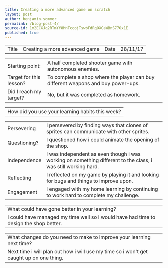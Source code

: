```yaml
---
title: Creating a more advanced game on scratch
layout: post
author: benjamin.sommer
permalink: /blog-post-4/
source-id: 1m2ECXJq2RTmYf8MnTccojTswbFdRqOXCaWBnS77Ox1E
published: true
---
```

<table>
  <tr>
    <td>Title</td>
    <td>Creating a more advanced game</td>
    <td>Date</td>
    <td>28/11/17</td>
  </tr>
</table>


<table>
  <tr>
    <td>Starting point:</td>
    <td>A half completed shooter game with autonomous enemies.</td>
  </tr>
  <tr>
    <td>Target for this lesson?</td>
    <td>To complete a shop where the player can buy different weapons and buy power-ups.</td>
  </tr>
  <tr>
    <td>Did I reach my target? </td>
    <td>No, but it was completed as homework.</td>
  </tr>
</table>


<table>
  <tr>
    <td>How did you use your learning habits this week?</td>
  </tr>
</table>


<table>
  <tr>
    <td>Persevering</td>
    <td>I persevered by finding ways that clones of sprites can communicate with other sprites.</td>
  </tr>
  <tr>
    <td>Questioning?</td>
    <td>I questioned how i could animate the opening of the shop.</td>
  </tr>
  <tr>
    <td>Independence</td>
    <td>I was independent as even though i was working on something different to the class, i was still working hard.</td>
  </tr>
  <tr>
    <td>Reflecting</td>
    <td>I reflected on my game by playing it and looking for bugs and things to improve upon.</td>
  </tr>
  <tr>
    <td>Engagement</td>
    <td>I engaged with my home learning by continuing to work hard to complete my challenge.</td>
  </tr>
</table>


<table>
  <tr>
    <td>What could have gone better in your learning?</td>
  </tr>
  <tr>
    <td>I could have managed my time well so i would have had time to design the shop better.</td>
  </tr>
</table>


<table>
  <tr>
    <td>What changes do you need to make to improve your learning next time?</td>
  </tr>
  <tr>
    <td>Next time i will plan out how i will use my time so i won't get caught up on one thing.</td>
  </tr>
</table>


